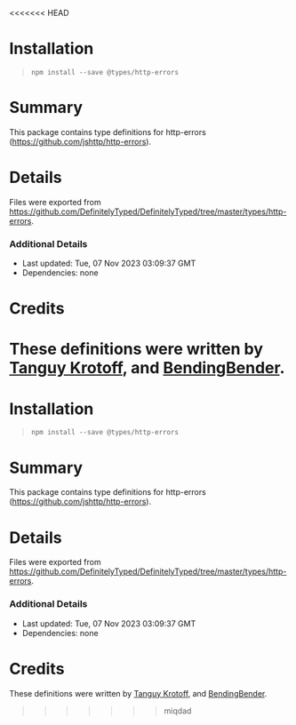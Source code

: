 <<<<<<< HEAD
# Installation
> `npm install --save @types/http-errors`

# Summary
This package contains type definitions for http-errors (https://github.com/jshttp/http-errors).

# Details
Files were exported from https://github.com/DefinitelyTyped/DefinitelyTyped/tree/master/types/http-errors.

### Additional Details
 * Last updated: Tue, 07 Nov 2023 03:09:37 GMT
 * Dependencies: none

# Credits
These definitions were written by [Tanguy Krotoff](https://github.com/tkrotoff), and [BendingBender](https://github.com/BendingBender).
=======
# Installation
> `npm install --save @types/http-errors`

# Summary
This package contains type definitions for http-errors (https://github.com/jshttp/http-errors).

# Details
Files were exported from https://github.com/DefinitelyTyped/DefinitelyTyped/tree/master/types/http-errors.

### Additional Details
 * Last updated: Tue, 07 Nov 2023 03:09:37 GMT
 * Dependencies: none

# Credits
These definitions were written by [Tanguy Krotoff](https://github.com/tkrotoff), and [BendingBender](https://github.com/BendingBender).
>>>>>>> miqdad
